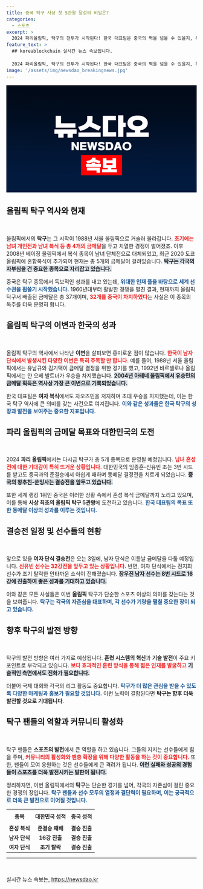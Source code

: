 ```yaml
---
title: 중국 탁구 사상 첫 5관왕 달성의 비밀은?
categories:
  - 스포츠
excerpt: >
  2024 파리올림픽, 탁구의 전투가 시작된다! 한국 대표팀은 중국의 벽을 넘을 수 있을지, 특히 혼성 복식 결승에서의 대결이 주목받고 있다. 금메달을 향한 치열한 경쟁이 벌어질 예정이다!
feature_text: >
  ## koreablockchain 실시간 뉴스 속보입니다.

  2024 파리올림픽, 탁구의 전투가 시작된다! 한국 대표팀은 중국의 벽을 넘을 수 있을지, 특히 혼성 복식 결승에서의 대결이 주목받고 있다. 금메달을 향한 치열한 경쟁이 벌어질 예정이다!
image: '/assets/img/newsdao_breakingnews.jpg'
---
```


<p><img src="/assets/img/newsdao_breakingnews.jpg" alt="koreablockchain 속보" /></p>

<h2 data-ke-size="size26">올림픽 탁구 역사와 현재</h2>

<p data-ke-size="size16">&nbsp;</p>

<p>올림픽에서의 <b>탁구</b>는 그 시작이 1988년 서울 올림픽으로 거슬러 올라갑니다. <b><span style="color: #ee2323;">초기에는 남녀 개인전과 남녀 복식 등 총 4개의 금메달</span></b>을 두고 치열한 경쟁이 벌어졌죠. 이후 2008년 베이징 올림픽에서 복식 종목이 남녀 단체전으로 대체되었고, 최근 2020 도쿄 올림픽에 혼합복식이 추가되어 현재는 총 5개의 금메달이 걸려있습니다. <b><span style="background-color: #21538527;">탁구는 각국의 자부심을 건 중요한 종목으로 자리잡고 있습니다.</span></b> </p>

<p>중국은 탁구 종목에서 독보적인 성과를 내고 있는데, <b><span style="color: #1a5490;">위대한 인재 풀을 바탕으로 세계 선수권을 휩쓸기 시작했습니다.</span></b> 1960년대부터 활발한 경쟁을 펼친 결과, 현재까지 올림픽 탁구서 배출된 금메달은 총 37개이며, <b><span style="color: #ee2323;">32개를 중국이 차지하였다</span></b>는 사실은 이 종목의 독주를 더욱 분명히 합니다.</p>

<h2 data-ke-size="size26">올림픽 탁구의 이변과 한국의 성과</h2>

<p data-ke-size="size16">&nbsp;</p>

<p>올림픽 탁구의 역사에서 나타난 <b>이변</b>을 살펴보면 흥미로운 점이 많습니다. <b><span style="color: #ee2323;">한국이 남자 단식에서 발생시킨 다양한 이변은 특히 주목할 만 합니다.</span></b> 예를 들어, 1988년 서울 올림픽에서는 유남규와 김기택이 금메달 결정을 위한 경기를 했고, 1992년 바르셀로나 올림픽에서는 얀 오베 발트너가 우승을 차지했습니다. <b><span style="background-color: #21538527;">2004년 아테네 올림픽에서 유승민의 금메달 획득은 역사상 가장 큰 이변으로 기록되었습니다.</span></b> </p>

<p>한국 대표팀은 <b>여자 복식</b>에서도 자오즈민을 저지하며 초대 우승을 차지했는데, 이는 한국 탁구 역사에 큰 의미를 갖는 사건으로 여겨집니다. <b><span style="color: #1a5490;">이와 같은 성과들은 한국 탁구의 성장과 발전을 보여주는 중요한 지표입니다.</span></b> </p>

<h2 data-ke-size="size26">파리 올림픽의 금메달 목표와 대한민국의 도전</h2>

<p data-ke-size="size16">&nbsp;</p>

<p>2024 <b>파리 올림픽</b>에서는 다시금 탁구가 총 5개 종목으로 운영될 예정입니다. <b><span style="color: #ee2323;">남녀 혼성전에 대한 기대감이 특히 뜨거운 상황입니다.</span></b> 대한민국의 임종훈-신유빈 조는 3번 시드를 받고도 중국과의 준결승에서 아쉽게 패하며 동메달 결정전을 치르게 되었습니다. <b><span style="background-color: #21538527;">중국의 왕추친-쑨잉사는 결승전을 앞두고 있습니다.</span></b> </p>

<p>또한 세계 랭킹 1위인 중국은 이러한 상황 속에서 혼성 복식 금메달까지 노리고 있으며, 이를 통해 <b>사상 최초의 올림픽 탁구 5관왕</b>에 도전하고 있습니다. <b><span style="color: #1a5490;">한국 대표팀의 목표 또한 동메달 이상의 성과를 이루는 것입니다.</span></b> </p>

<h2 data-ke-size="size26">결승전 일정 및 선수들의 현황</h2>

<p data-ke-size="size16">&nbsp;</p>

<p>앞으로 있을 <b>여자 단식 결승전</b>은 오는 3일에, 남자 단식은 이튿날 금메달을 다툴 예정입니다. <b><span style="color: #ee2323;">신유빈 선수는 32강전을 앞두고 있는 상황입니다.</span></b> 반면, 여자 단식에서는 전지희 선수가 조기 탈락한 안타까운 소식이 전해졌습니다. <b><span style="background-color: #21538527;">장우진 남자 선수는 8번 시드로 16강에 진출하여 좋은 성과를 기대하고 있습니다.</span></b> </p>

<p>이와 같은 모든 사실들은 이번 <b>올림픽</b> 탁구가 단순한 스포츠 이상의 의미를 갖는다는 것을 보여줍니다. <b><span style="color: #1a5490;">탁구는 각국의 자존심을 대표하며, 각 선수가 기량을 펼칠 중요한 장이 되고 있습니다.</span></b></p>

<h2 data-ke-size="size26">향후 탁구의 발전 방향</h2>

<p data-ke-size="size16">&nbsp;</p>

<p>탁구의 발전 방향은 여러 가지로 예상됩니다. <b>훈련 시스템의 혁신</b>과 <b>기술 발전</b>이 주요 키포인트로 부각되고 있습니다. <b><span style="color: #ee2323;">보다 효과적인 훈련 방식을 통해 젊은 인재를 발굴하고</span></b> <b><span style="background-color: #21538527;">기술적인 측면에서도 진화가 필요합니다.</span></b> </p>

<p>더불어 국제 대회와 각국의 리그 활동도 중요합니다. <b><span style="color: #1a5490;">탁구가 더 많은 관심을 받을 수 있도록 다양한 마케팅과 홍보가 필요할 것입니다.</span></b> 이런 노력이 결합된다면 <b>탁구는 향후 더욱 발전할 것으로 기대됩니다</b>. </p>

<h2 data-ke-size="size26">탁구 팬들의 역할과 커뮤니티 활성화</h2>

<p data-ke-size="size16">&nbsp;</p>

<p>탁구 팬들은 <b>스포츠의 발전</b>에서 큰 역할을 하고 있습니다. 그들의 지지는 선수들에게 힘을 주며, <b><span style="color: #ee2323;">커뮤니티의 활성화와 팬층 확장을 위해 다양한 활동을 하는 것이 중요합니다.</span></b> 또한, 팬들이 모여 응원하는 것은 선수들에게 큰 격려가 됩니다. <b><span style="background-color: #21538527;">이런 실패와 성공의 경험들이 스포츠를 더욱 발전시키는 발판이 됩니다.</span></b> </p>

<p>정리하자면, 이번 올림픽에서의 <b>탁구</b>는 단순한 경기를 넘어, 각국의 자존심이 걸린 중요한 경쟁의 장입니다. <b><span style="color: #1a5490;">탁구 팬들과 선수 모두의 열정과 결단력이 필요하며, 이는 궁극적으로 더욱 큰 발전으로 이어질 것입니다.</span></b> </p>

<table style="width: 100%;">
    <tr>
        <th style="text-align: center; height: 30px;"><b>종목</b></th>
        <th style="text-align: center; height: 30px;"><b>대한민국 성적</b></th>
        <th style="text-align: center; height: 30px;"><b>중국 성적</b></th>
    </tr>
    <tr>
        <td style="text-align: center; height: 17px;"><b>혼성 복식</b></td>
        <td style="text-align: center; height: 17px;"><b>준결승 패배</b></td>
        <td style="text-align: center; height: 17px;"><b>결승 진출</b></td>
    </tr>
    <tr>
        <td style="text-align: center; height: 17px;"><b>남자 단식</b></td>
        <td style="text-align: center; height: 17px;"><b>16강 진출</b></td>
        <td style="text-align: center; height: 17px;"><b>결승 진출</b></td>
    </tr>
    <tr>
        <td style="text-align: center; height: 17px;"><b>여자 단식</b></td>
        <td style="text-align: center; height: 17px;"><b>조기 탈락</b></td>
        <td style="text-align: center; height: 17px;"><b>결승 진출</b></td>
    </tr>
</table>

<hr />

<p data-ke-size="size16">&nbsp;</p>
실시간 뉴스 속보는, <a href="https://newsdao.kr" rel="dofollow">https://newsdao.kr</a>


